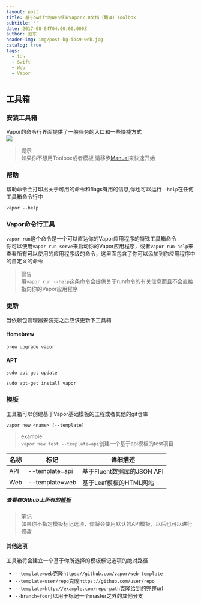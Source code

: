 ```yaml
---
layout: post
title: 基于Swift的Web框架Vapor2.0文档（翻译）Toolbox
subtitle: ''
date: 2017-08-04T04:00:00.000Z
author: 范东
header-img: img/post-bg-ios9-web.jpg
catalog: true
tags:
  - iOS
  - Swift
  - Web
  - Vapor
---
```


## 工具箱

### 安装工具箱

Vapor的命令行界面提供了一般任务的入口和一些快捷方式  
![](http://om2bks7xs.bkt.clouddn.com/2017-08-03-Swift-Vapor-Web-03-1.png)

> 提示  
> 如果你不想用Toolbox或者模板,请移步[Manual](https://docs.vapor.codes/2.0/getting-started/manual/)来快速开始

### 帮助

帮助命令会打印出关于可用的命令和flags有用的信息,你也可以运行`--help`在任何工具箱命令行中

```
vapor --help
```

### Vapor命令行工具

`vapor run`这个命令是一个可以直达你的Vapor应用程序的特殊工具箱命令  
你可以使用`vapor run serve`来启动你的Vapor应用程序，或者`vapor run help`来查看所有可以使用的应用程序级的命令，这里面包含了你可以添加到你应用程序中的自定义的命令

> 警告  
> 用`vapor run --help`这条命令会提供关于run命令的有关信息而且不会直接指向你的Vapor应用程序

### 更新

当依赖包管理器安装完之后应该更新下工具箱

#### Homebrew

```
brew upgrade vapor
```

#### APT

```
sudo apt-get update
```

```
sudo apt-get install vapor
```

### 模板

工具箱可以创建基于Vapor基础模板的工程或者其他的git仓库

```
vapor new <name> [--template]
```

> example  
> `vapor new test --template=api`创建一个基于api模板的test项目

| 名称 | 标记 | 详细描述 |
| --- | --- | --- |
| API | --template=api | 基于Fluent数据库的JSON API |
| Web | --template=web | 基于Leaf模板的HTML网站 |

##### 查看在Github上所有的[模板](https://github.com/search?utf8=✓&q=topic%3Avapor+topic%3Atemplate&type=Repositories)

> 笔记  
> 如果你不指定模板标记选项，你将会使用默认的API模板，以后也可以进行修改

#### 其他选项

工具箱将会建立一个基于你所选择的模板标记选项的绝对路径

* `--template=web`克隆`https://github.com/vapor/web-template`
* `--template=user/repo`克隆`https://github.com/user/repo`
* `--template=http://example.com/repo-path`克隆给到的完整url
* `--branch=foo`可以用于标记一个master之外的其他分支



